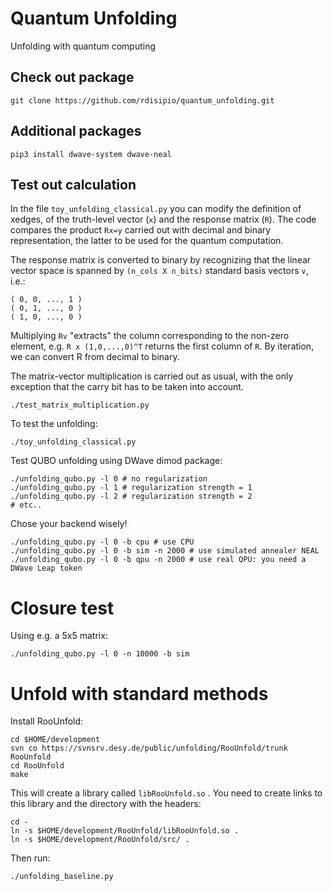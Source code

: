 # Quantum Unfolding

Unfolding with quantum computing

## Check out package
```
git clone https://github.com/rdisipio/quantum_unfolding.git
```

## Additional packages
```
pip3 install dwave-system dwave-neal
```

## Test out calculation

In the file `toy_unfolding_classical.py` you can modify the definition of xedges, of the truth-level vector (`x`) and the response matrix (`R`). The code compares the product `Rx=y` carried out with decimal and binary representation, the latter to be used for the quantum computation.

The response matrix is converted to binary by recognizing that the linear vector space is spanned by `(n_cols X n_bits)` standard basis vectors `v`, i.e.:
```
( 0, 0, ..., 1 )
( 0, 1, ..., 0 )
( 1, 0, ..., 0 )
```
Multiplying `Rv` "extracts" the column corresponding to the non-zero element, e.g. `R x (1,0,...,0)^T` returns the first column of `R`. By iteration, we can convert R from decimal to binary.

The matrix-vector multiplication is carried out as usual, with the only exception that the carry bit has to be taken into account. 

```
./test_matrix_multiplication.py
```

To test the unfolding:

```
./toy_unfolding_classical.py
```

Test QUBO unfolding using DWave dimod package:
```
./unfolding_qubo.py -l 0 # no regularization
./unfolding_qubo.py -l 1 # regularization strength = 1
./unfolding_qubo.py -l 2 # regularization strength = 2
# etc..
```

Chose your backend wisely!
```
./unfolding_qubo.py -l 0 -b cpu # use CPU 
./unfolding_qubo.py -l 0 -b sim -n 2000 # use simulated annealer NEAL
./unfolding_qubo.py -l 0 -b qpu -n 2000 # use real QPU: you need a DWave Leap token
```

# Closure test

Using e.g. a 5x5 matrix:
 
```
./unfolding_qubo.py -l 0 -n 10000 -b sim
```

# Unfold with standard methods

Install RooUnfold:

```
cd $HOME/development
svn co https://svnsrv.desy.de/public/unfolding/RooUnfold/trunk RooUnfold
cd RooUnfold
make
```

This will create a library called ```libRooUnfold.so``` . You need to create
links to this library and the directory with the headers:

```
cd -
ln -s $HOME/development/RooUnfold/libRooUnfold.so .
ln -s $HOME/development/RooUnfold/src/ .
```

Then run:
```
./unfolding_baseline.py
```

